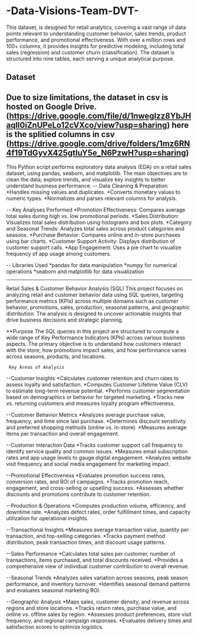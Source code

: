 # -Data-Visions-Team-DVT-
This dataset, is designed for retail analytics, covering a vast range of data points relevant to understanding customer behavior, sales trends, product performance, and promotional effectiveness. With over a million rows and 100+ columns, it provides insights for predictive modeling, including total sales (regression) and customer churn (classification). The dataset is structured into nine tables, each serving a unique analytical purpose.
## Dataset
Due to size limitations, the dataset in csv is hosted on Google Drive.  
(https://drive.google.com/file/d/1nwegIzz8YbJHaqll0iZnUPeLo12cVXco/view?usp=sharing)
here is the splitied columns in csv
(https://drive.google.com/drive/folders/1mz6RN4f19TdGyvX425gtIuY5e_N6PzwH?usp=sharing)
-------------------------------------------------------------------------------------------------------------------------------
This Python script performs exploratory data analysis (EDA) on a retail sales dataset, using pandas, seaborn, and matplotlib. The main objectives are to clean the data, explore trends, and visualize key insights to better understand business performance.
 -- Data Cleaning & Preparation
*Handles missing values and duplicates.
*Converts monetary values to numeric types.
*Normalizes and parses relevant columns for analysis.

-- Key Analyses Performed
*Promotion Effectiveness: Compares average total sales during high vs. low promotional periods.
*Sales Distribution: Visualizes total sales distribution using histograms and box plots.
*Category and Seasonal Trends: Analyzes total sales across product categories and seasons.
*Purchase Behavior: Compares online and in-store purchases using bar charts.
*Customer Support Activity: Displays distribution of customer support calls.
*App Engagement: Uses a pie chart to visualize frequency of app usage among customers.

-- Libraries Used
*pandas for data manipulation
*numpy for numerical operations
*seaborn and matplotlib for data visualization

----------------------------------------------------------------------------------------------------------------------------------------
Retail Sales & Customer Behavior Analysis (SQL)
This project focuses on analyzing retail and customer behavior data using SQL queries, targeting performance metrics (KPIs) across multiple domains such as customer behavior, promotions, sales, production, seasonal patterns, and geographic distribution. The analysis is designed to uncover actionable insights that drive business decisions and strategic planning.

**Purpose
The SQL queries in this project are structured to compute a wide range of Key Performance Indicators (KPIs) across various business aspects. The primary objective is to understand how customers interact with the store, how promotions impact sales, and how performance varies across seasons, products, and locations.

     Key Areas of Analysis
--Customer Insights
    *Calculates customer retention and churn rates to assess loyalty and satisfaction.
    *Computes Customer Lifetime Value (CLV) to estimate long-term revenue potential.
    *Performs customer segmentation based on demographics or behavior for targeted marketing.
    *Tracks new vs. returning customers and measures loyalty program effectiveness.

--Customer Behavior Metrics
    *Analyzes average purchase value, frequency, and time since last purchase.
    *Determines discount sensitivity and preferred shopping methods (online vs. in-store).
    *Measures average items per transaction and overall engagement.

--Customer Interaction Data
    *Tracks customer support call frequency to identify service quality and common issues.
    *Measures email subscription rates and app usage levels to gauge digital engagement.
    *Analyzes website visit frequency and social media engagement for marketing impact.

--Promotional Effectiveness
    *Evaluates promotion success rates, conversion rates, and ROI of campaigns.
    *Tracks promotion reach, engagement, and cross-selling or upselling success.
    *Assesses whether discounts and promotions contribute to customer retention.

--Production & Operations
    *Computes production volume, efficiency, and downtime rate.
    *Analyzes defect rates, order fulfillment times, and capacity utilization for operational insights.

--Transactional Insights
    *Measures average transaction value, quantity per transaction, and top-selling categories.
    *Tracks payment method distribution, peak transaction times, and discount usage patterns.

--Sales Performance
    *Calculates total sales per customer, number of transactions, items purchased, and total discounts received.
    *Provides a comprehensive view of individual customer contribution to overall revenue.

--Seasonal Trends
    *Analyzes sales variation across seasons, peak season performance, and inventory turnover.
    *Identifies seasonal demand patterns and evaluates seasonal marketing ROI.

--Geographic Analysis
    *Maps sales, customer density, and revenue across regions and store locations.
    *Tracks return rates, purchase value, and online vs. offline sales by region.
    *Assesses product preferences, store visit frequency, and regional campaign responses.
    *Evaluates delivery times and satisfaction scores to optimize logistics.





